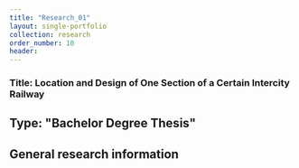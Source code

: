 ```yaml
---
title: "Research_01"
layout: single-portfolio
collection: research
order_number: 10
header: 
---
```



### Title: Location and Design of One Section of a Certain Intercity Railway
## Type: "Bachelor Degree Thesis"
## General research information 

